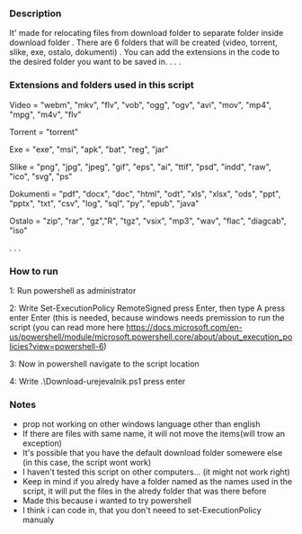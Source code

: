 ### Description

It' made for relocating files from download folder to separate folder inside download folder
.
There are 6 folders that will be created (video, torrent, slike, exe, ostalo, dokumenti)
.
You can add the extensions in the code to the desired folder you want to be saved in.
.
.
.

### Extensions and folders used in this script

Video = "webm", "mkv", "flv", "vob", "ogg", "ogv", "avi", "mov", "mp4", "mpg", "m4v", "flv"

Torrent = "torrent"

Exe = "exe", "msi", "apk", "bat", "reg", "jar"

Slike = "png", "jpg", "jpeg", "gif", "eps", "ai", "ttif", "psd", "indd", "raw", "ico", "svg", "ps"

Dokumenti = "pdf", "docx", "doc", "html", "odt", "xls", "xlsx", "ods", "ppt", "pptx", "txt", "csv", "log", "sql", "py", "epub", "java"

Ostalo = "zip", "rar", "gz","R", "tgz", "vsix", "mp3", "wav", "flac", "diagcab", "iso"

.
.
.

### How to run

1: Run powershell as administrator

2: Write    Set-ExecutionPolicy RemoteSigned   press Enter, then type   A    press enter Enter   (this is needed, because windows needs premission to run the script (you can read more here https://docs.microsoft.com/en-us/powershell/module/microsoft.powershell.core/about/about_execution_policies?view=powershell-6)

3: Now in powershell navigate to the script location

4: Write   .\Download-urejevalnik.ps1       press enter



### Notes
  - prop not working on other windows language other than english
  - If there are files with same name, it will not move the items(will trow an exception)
  - It's possible that you have the default download folder somewere else (in this case, the script wont work)
  - I haven't tested this script on other computers... (it might not work right)
  - Keep in mind if you alredy have a folder named as the names used in the script, it will put the files in the alredy folder that was there before  
  - Made this because i wanted to try powershell
  - I think i can code in, that you don't neeed to set-ExecutionPolicy manualy
